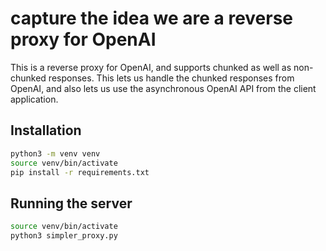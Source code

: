 # capture the idea we are a reverse proxy for OpenAI

This is a reverse proxy for OpenAI, and supports chunked as well as non-chunked responses.
This lets us handle the chunked responses from OpenAI, and also lets us use
the asynchronous OpenAI API from the client application.


## Installation

```bash
python3 -m venv venv
source venv/bin/activate
pip install -r requirements.txt
```

## Running the server

```bash
source venv/bin/activate
python3 simpler_proxy.py
```
